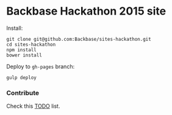 # Backbase Hackathon 2015 site

Install:

```
git clone git@github.com:Backbase/sites-hackathon.git
cd sites-hackathon
npm install
bower install
```

Deploy to ```gh-pages``` branch:

```
gulp deploy
```

### Contribute

Check this [TODO](https://github.com/Backbase/sites-hackathon/blob/master/TODO.md) list.

